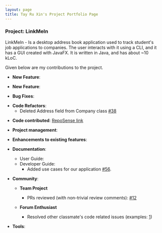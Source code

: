 ```yaml
---
layout: page
title: Tay Ru Xin's Project Portfolio Page
---
```


### Project: LinkMeIn

LinkMeIn - Is a desktop address book application
used to track student's job applications to companies.
The user interacts with it using a CLI, and it has a
GUI created with JavaFX. It is written in Java, and has about
~10 kLoC.

Given below are my contributions to the project.

* **New Feature**:
<!--- TODO --->

* **New Feature**:
<!--- TODO --->

* **Bug Fixes**:
<!--- TODO --->

* **Code Refactors**:
    * Deleted Address field from Company class [\#38](https://github.com/AY2324S1-CS2103T-T17-2/tp/pull/38)
<!--- TODO --->

* **Code contributed**:
  [RepoSense link](https://nus-cs2103-ay2324s1.github.io/tp-dashboard/?search=tayruxin&breakdown=false&sort=groupTitle%20dsc&sortWithin=title&since=2023-09-22&timeframe=commit&mergegroup=&groupSelect=groupByRepos)
<!--- TODO --->

* **Project management**:

[//]: # (  * Managed releases `v1.3` - `v1.5rc` &#40;3 releases&#41; on GitHub)

* **Enhancements to existing features**:

[//]: # (  * Updated the GUI color scheme &#40;Pull requests [\#33]&#40;&#41;, [\#34]&#40;&#41;&#41;)

[//]: # (  * Wrote additional tests for existing features to increase coverage from 88% to 92% &#40;Pull requests [\#36]&#40;&#41;, [\#38]&#40;&#41;&#41;)

* **Documentation**:
    * User Guide:
    * Developer Guide:
        * Added use cases for our application [\#56](https://github.com/AY2324S1-CS2103T-T17-2/tp/pull/56).

* **Community**:

    * **Team Project**
        * PRs reviewed (with non-trivial review comments): [\#12]()

    * **Forum Enthusiast**
        * Resolved other classmate's code related issues (examples:
          [1]())

[//]: # (    * Reported bugs and suggestions for other teams in the class &#40;examples: [1]&#40;&#41;, [2]&#40;&#41;, [3]&#40;&#41;&#41;)

* **Tools**:
<!--- TODO --->
